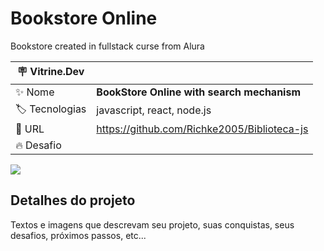 # Bookstore Online

Bookstore created in fullstack curse from Alura

| :placard: Vitrine.Dev |     |
| -------------  | --- |
| :sparkles: Nome        | **BookStore Online with search mechanism**
| :label: Tecnologias |  javascript, react, node.js
| :rocket: URL         | https://github.com/Richke2005/Biblioteca-js
| :fire: Desafio     | 

<!-- Inserir imagem com a #vitrinedev ao final do link -->
![](https://th.bing.com/th/id/OIP.SWGudoClakzjrkDD5FaWbgHaEK?pid=ImgDet&rs=1#vitrinedev)

## Detalhes do projeto

Textos e imagens que descrevam seu projeto, suas conquistas, seus desafios, próximos passos, etc...
